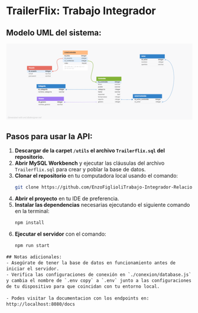 # TrailerFlix: Trabajo Integrador

## Modelo UML del sistema:
![UML](./utils/trailerflix_1.png)

## Pasos para usar la API:

1. **Descargar de la carpet `/utils` el archivo `Trailerflix.sql` del repositorio.**
2. **Abrir MySQL Workbench** y ejecutar las cláusulas del archivo `Trailerflix.sql` para crear y poblar la base de datos.
3. **Clonar el repositorio** en tu computadora local usando el comando:
   ```bash
   git clone https://github.com/EnzoFiglioliTrabajo-Integrador-Relacional-Backend-Diplomatura-UNTREF.git

4. **Abrir el proyecto** en tu IDE de preferencia.
5. **Instalar las dependencias** necesarias ejecutando el siguiente comando en la terminal:
   ```bash
   npm install
6. **Ejecutar el servidor** con el comando:
   ```bash
   npm run start
```
## Notas adicionales:
- Asegúrate de tener la base de datos en funcionamiento antes de iniciar el servidor.
- Verifica las configuraciones de conexión en `./conexion/database.js` y cambia el nombre de `.env copy` a `.env` junto a las configuraciones de tu dispositivo para que coincidan con tu entorno local.

- Podes visitar la documentacion con los endpoints en: http://localhost:8080/docs